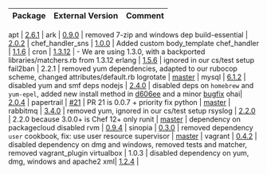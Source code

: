  Package | External Version | Comment
------------ | ------------- | -------------

apt | [2.6.1](https://github.com/opscode-cookbooks/apt/tree/v2.6.1) |
ark | [0.9.0](https://github.com/burtlo/ark/tree/v0.9.0) |  removed 7-zip and windows dep
build-essential | [2.0.2](https://github.com/opscode-cookbooks/build-essential/tree/v2.0.2) |
chef_handler_sns | [1.0.0](https://github.com/onddo/chef_handler_sns-cookbook/tree/1.0.0) | Added custom body_template
chef_handler | [1.1.6](https://github.com/opscode-cookbooks/chef_handler/tree/v1.1.6) |
cron | [1.3.12](https://github.com/opscode-cookbooks/cron/tree/v1.3.12) |  - We are using 1.3.0, with a backported libraries/matchers.rb from 1.3.12
erlang | [1.5.6](https://github.com/opscode-cookbooks/erlang/commit/2af91e4650c1411fbf8e44626b1a548f777926c4) | ignored in our cs/test setup
fail2ban | 2.2.1 | removed yum dependencies, adapted to our rubocop scheme, changed attributes/default.rb
logrotate | [master](https://github.com/stevendanna/logrotate/commit/7d9b87791f8e7ba64e23121c0faddad7779d45ba) |
mysql | [6.1.2](https://github.com/chef-cookbooks/mysql/commit/4ba145f2d6e5fd710ba586bc86d9f78e35fbfa60) | disabled yum and smf deps
nodejs | [2.4.0](https://github.com/redguide/nodejs/releases/tag/v2.4.0) | disabled deps on `homebrew` and `yum-epel`, added new install method in [d606ee](https://github.com/till/easybib-cookbooks/commit/d606ee9851390458e390a44875afaecc5277c219) and a minor [bugfix](https://github.com/till/easybib-cookbooks/commit/da0895e9f3813d7bf6e646fec2615a4756e3039d)
ohai| [2.0.4](https://github.com/chef-cookbooks/ohai/commit/bc6b53ff9807cd02d5cea86f18470a81e7678771) |
papertrail | [#21](https://github.com/librato/papertrail-cookbook/pull/21) | PR 21 is 0.0.7 + priority fix
python | [master](https://github.com/poise/python/commit/56424ab64b06f584c13dba2dbb1cc5369faf20f4) |
rabbitmq | [3.4.0](https://github.com/jjasghar/rabbitmq/commit/b71c0a068419ad10324e8d13b517fafbf373c0c3) | removed yum, ignored in our cs/test setup
rsyslog | [2.2.0](https://github.com/chef-cookbooks/rsyslog/releases/tag/v2.2.0) | 2.2.0 because 3.0.0+ is Chef 12+ only
runit | [master](https://github.com/hw-cookbooks/runit/commit/1ebeffa0f907811302a22b137015012ed6f11193) | dependency on packagecloud disabled
rvm | [0.9.4](https://github.com/martinisoft/chef-rvm/tree/v0.9.4) |
sinopia | [0.3.0](https://github.com/BarthV/sinopia-cookbook/releases/tag/0.3.0) | removed dependency `user` cookbook, fix: use user resource
supervisor | [master](https://github.com/poise/supervisor/commit/0806cb6fccfdaf3da5959ce9c2bc42287ad50b26) |
vagrant | [0.4.2](https://github.com/jtimberman/vagrant-cookbook/releases/tag/v0.4.2) | disabled dependency on dmg and windows, removed tests and matcher, removed vagrant_plugin
virtualbox | 1.0.3 | disabled dependency on yum, dmg, windows and apache2
xml| [1.2.4](https://github.com/opscode-cookbooks/xml/tree/v1.2.4) |
